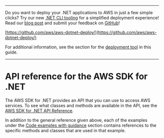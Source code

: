 --------

Do you want to deploy your \.NET applications to AWS in just a few simple clicks? Try our new [\.NET CLI tooling](https://www.nuget.org/packages/AWS.Deploy.CLI/) for a simplified deployment experience\! Read our [blog post](https://aws.amazon.com/blogs/developer/reimagining-the-aws-net-deployment-experience/) and submit your feedback on [GitHub](https://github.com/aws/aws-dotnet-deploy)\!

 [https://github.com/aws/aws-dotnet-deploy/](https://github.com/aws/aws-dotnet-deploy/)

For additional information, see the section for the [deployment tool](https://docs.aws.amazon.com/sdk-for-net/v3/developer-guide/deployment-tool.html) in this guide\.

--------

# API reference for the AWS SDK for \.NET<a name="sdk-api-ref"></a>

The AWS SDK for \.NET provides an API that you can use to access AWS services\. To see what classes and methods are available in the API, see the [AWS SDK for \.NET API Reference](https://docs.aws.amazon.com/sdkfornet/v3/apidocs/)\.

In addition to the general reference given above, each of the examples under the [Code examples with guidance](tutorials-examples.md) section contains references to the specific methods and classes that are used in that example\.